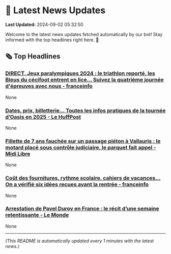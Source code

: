 # 📰 Latest News Updates
**Last Updated:** 2024-09-02 05:32:50

Welcome to the latest news updates fetched automatically by our bot! Stay informed with the top headlines right here. 🚀

## 🗞️ Top Headlines

### [DIRECT. Jeux paralympiques 2024 : le triathlon reporté, les Bleus du cécifoot entrent en lice... Suivez la quatrième journée d'épreuves avec nous - franceinfo](https://news.google.com/rss/articles/CBMirwJBVV95cUxNZDUtTzJWa1hhVF91SkRmQ0I0UXBzVFVMaklTdzVzNUM1UlJBZndoV1M2UlNmYXlQVEQxRHVua1V0SmhJVXpOWVJ6MzFna291czFUTUJYWnJnUEkteFRxMUlpSkxMYk5GTk5xODhfNmhvS2FGaTUyM3JrRkExWmFXUlczeHJ2TGhYeWhSZ2ZxX0I4OFdvYU1EQklNZy1hZlhKb3FTOW9CTVVFN2piRDlORWRFV1dzVmdDUUlQY2Vpc3cyMDFJVEV3cFhIcnptZ3BYOHBETjI2VF9RZk5oUllpX21DNjFRVHlDMmpHY2lsREFDcTdrQ1U3bDNrRGhLSXpudXEweUNZaHBxUFZvQnhXblVjbDExSjhFLVlYZGlsdHRRb3dOQllULTFpX21UY2M?oc=5)
None

### [Dates, prix, billetterie… Toutes les infos pratiques de la tournée d’Oasis en 2025 - Le HuffPost](https://news.google.com/rss/articles/CBMi6AFBVV95cUxPWG1oclZjdV84ZkE4bldKUVl4ckZqNjgtbGQxRjJrcGg5bkZjNFMxT2xxcXFWRXFoZTRJNUt6MmdlVm9kUFBQUnJ6VEdEc21LWU4zSzlvMmJjV3VZX2Nka0ZHUEtnRjdBeFlOUFl2emN0a2NEYThSZk95MTUzdXlkdE5lTUY4NHB6Y1ZvakVkS0d4LUpsaHUwbWhBelk5VEhfZmQwNzBUc19sVWh5X0FJbnFwZEFMRWZMY3dMVjZoMjB0ZnkwN2dWUHJ5VWdaRkxIeG03N01MV09ycEwwWUVtTTc2ODVTU0w3?oc=5)
None

### [Fillette de 7 ans fauchée sur un passage piéton à Vallauris : le motard placé sous contrôle judiciaire, le parquet fait appel - Midi Libre](https://news.google.com/rss/articles/CBMi-wFBVV95cUxQMllrZDA1VlVDQ2JCQmZrMWRPa284ZVdJOXM4VzJHQ0VKdlQxSkxfZlRlNVlRRHVsWlI1dE1xZWV1b0pGTnROSDRoZHAwWHpfX2FrRUQtX2lwVkp5MHZNT1VJYllHWTJRQlZIZXpveFp4Z1NLOHoySnpBOGxfTDNUZkFjODIzeFBOSDRrZ01WRGl4eWdreHg3Y0pUNDAtWjhaX2N1Mnhwc0QySWVEODNnbzdJSWI1eXVGbS1LdER0emxtSzNDWjJqZ2xlTTc1aVU3am1ldDhfZ2d0WmZ6ZmF0TEtBdlFWSGRwR19pcFJjUERJOE1Kb0RJTzF2Zw?oc=5)
None

### [Coût des fournitures, rythme scolaire, cahiers de vacances... On a vérifié six idées reçues avant la rentrée - franceinfo](https://news.google.com/rss/articles/CBMi_wFBVV95cUxPQmp4TlE5ZWVtVEhmRW1mT1JWcnJvejNSQ2hQUXdIYkxhZlo0aE5Kc3BEVHJhUUVVdF9jSV9KdGVzMXNfNFdqZW5JeEpTRnk0aTVVdVhiWGZxTzhYdTM0Y1lQU0gxczdnT2I5c3N5M2l5SkRlY1M3RWdrWWx5b09tWXdGYUJOc3VhQk1KYmZMQ0dNU3k1Z2UtZ050Y2Vlb3lxQS1uT1YycTItbkJRT3F5TXNDaFVDaldKc2U4Wk5WOXpReHJLWXRPMVhaaGJyTWhIS2NoXzVGRnBvMmp5ZDZwSC1HUG16d0JjYXNrRjFfa2N6RGxQRHVka0R6Nk1GNWM?oc=5)
None

### [Arrestation de Pavel Durov en France : le récit d’une semaine retentissante - Le Monde](https://news.google.com/rss/articles/CBMi2wFBVV95cUxNZkdSN3VEc1NxR05QaDF3RVhfN09DZVpYd1gwQ2VOR3hSWHlLZ0NnanhLcndCbXdTOVJWWi1yWGNqcFFhOVQ2RzdROUFuSm9aT3Z6b2dxZksxZmZxZWZOYll2RHVkRnFqcGNha0NnOGl6WUd0dDRiN3pkblVsMFVfWnFqUUdabzNtRzB4UklBS2hwZlRNanRsdzJxVEk1NVhsbURKTldrYUtlOHVlV3gtdnVGTzhRNU1XaFRSM3BwU2Q1RzJCN2t1X09fZ1g1MHFzX0tRU243cTF4azA?oc=5)
None

---
*(This README is automatically updated every 1 minutes with the latest news.)*

